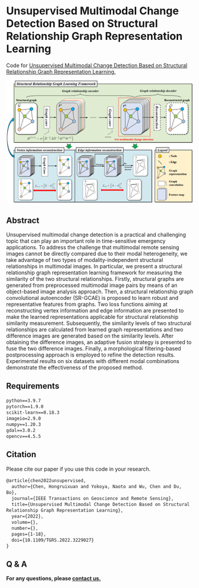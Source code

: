 # Unsupervised Multimodal Change Detection Based on Structural Relationship Graph Representation Learning
Code for [Unsupervised Multimodal Change Detection Based on Structural Relationship Graph Representation Learning.](https://ieeexplore.ieee.org/document/9984688)

<img src="./figures/SRGCAE.jpg">

## Abstract
Unsupervised multimodal change detection is a practical and challenging topic that can play an important role in time-sensitive emergency applications. To address the challenge that multimodal remote sensing images cannot be directly compared due to their modal heterogeneity, we take advantage of two types of modality-independent structural relationships in multimodal images. In particular, we present a structural relationship graph representation learning framework for measuring the similarity of the two structural relationships. Firstly, structural graphs are generated from preprocessed multimodal image pairs by means of an object-based image analysis approach. Then, a structural relationship graph convolutional autoencoder (SR-GCAE) is proposed to learn robust and representative features from graphs. Two loss functions aiming at reconstructing vertex information and edge information are presented to make the learned representations applicable for structural relationship similarity measurement. Subsequently, the similarity levels of two structural relationships are calculated from learned graph representations and two difference images are generated based on the similarity levels. After obtaining the difference images, an adaptive fusion strategy is presented to fuse the two difference images. Finally, a morphological filtering-based postprocessing approach is employed to refine the detection results. Experimental results on six datasets with different modal combinations demonstrate the effectiveness of the proposed method.

## Requirements

```
python==3.9.7
pytorch==1.9.0
scikit-learn==0.18.3
imageio=2.9.0
numpy==1.20.3
gdal==3.0.2
opencv==4.5.5
```

## Citation
Please cite our paper if you use this code in your research.
```
@article{chen2022unsupervised,
  author={Chen, Hongruixuan and Yokoya, Naoto and Wu, Chen and Du, Bo},
  journal={IEEE Transactions on Geoscience and Remote Sensing}, 
  title={Unsupervised Multimodal Change Detection Based on Structural Relationship Graph Representation Learning}, 
  year={2022},
  volume={},
  number={},
  pages={1-18},
  doi={10.1109/TGRS.2022.3229027}
}
```
## Q & A
**For any questions, please [contact us.](mailto:Qschrx@gmail.com)**
